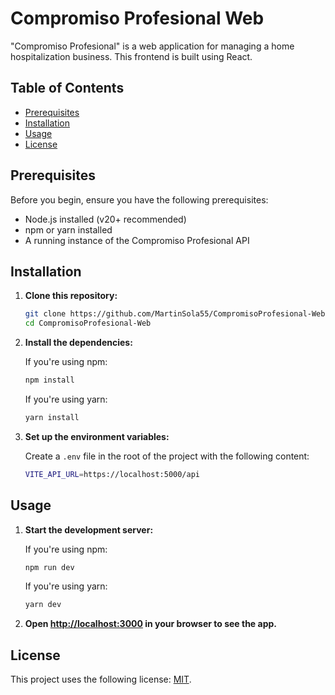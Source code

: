 # Compromiso Profesional Web

"Compromiso Profesional" is a web application for managing a home hospitalization business. This frontend is built using React.

## Table of Contents

- [Prerequisites](#prerequisites)
- [Installation](#installation)
- [Usage](#usage)
- [License](#license)

## Prerequisites

Before you begin, ensure you have the following prerequisites:

- Node.js installed (v20+ recommended)
- npm or yarn installed
- A running instance of the Compromiso Profesional API

## Installation

1. **Clone this repository:**

   ```bash
   git clone https://github.com/MartinSola55/CompromisoProfesional-Web.git
   cd CompromisoProfesional-Web
    ```

2. **Install the dependencies:**

    If you're using npm:

    ```bash
    npm install
    ```

    If you're using yarn:

    ```bash
    yarn install
    ```

3. **Set up the environment variables:**

    Create a `.env` file in the root of the project with the following content:

    ```bash
    VITE_API_URL=https://localhost:5000/api
    ```

## Usage

1. **Start the development server:**

    If you're using npm:

    ```bash
    npm run dev
    ```

    If you're using yarn:

    ```bash
    yarn dev
    ```

2. **Open [http://localhost:3000](http://localhost:3000) in your browser to see the app.**

## License

This project uses the following license: [MIT](https://choosealicense.com/licenses/mit/).